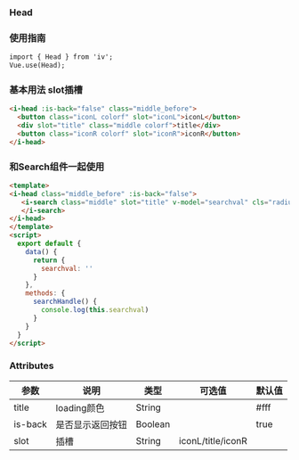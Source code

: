 ### Head

### 使用指南
```html
import { Head } from 'iv';
Vue.use(Head);

```
### 基本用法 slot插槽
```html
<i-head :is-back="false" class="middle_before">
  <button class="iconL colorf" slot="iconL">iconL</button>
  <div slot="title" class="middle colorf">title</div>
  <button class="iconR colorf" slot="iconR">iconR</button>
</i-head>
```
### 和Search组件一起使用
```html
<template>
<i-head class="middle_before" :is-back="false">
   <i-search class="middle" slot="title" v-model="searchval" cls="radius34" v-on:click="searchHandle" placeholder="请输入内容">
   </i-search>
</i-head>
</template>
<script>
  export default {
    data() {
      return {
        searchval: ''
      }
    },
    methods: {
      searchHandle() {
        console.log(this.searchval)
      }
    }
  }
</script>
```
### Attributes

| 参数      | 说明    | 类型      | 可选值       | 默认值   |
|---------- |-------- |---------- |-------------  |-------- |
| title  | loading颜色    | String   |    |   #fff |
| is-back  | 是否显示返回按钮    | Boolean   | |   true|
| slot  | 插槽    | String   | iconL/title/iconR |    |
